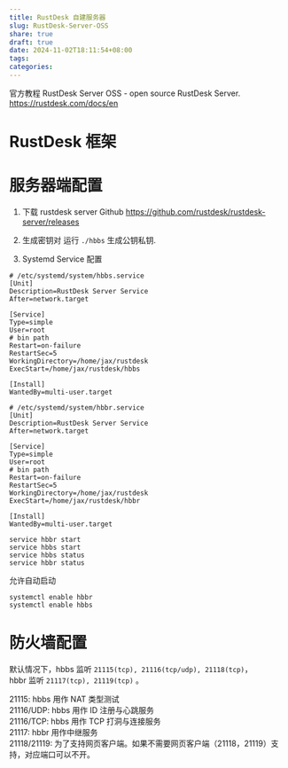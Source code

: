 ```yaml
---
title: RustDesk 自建服务器
slug: RustDesk-Server-OSS
share: true
draft: true
date: 2024-11-02T18:11:54+08:00
tags: 
categories:
---
```


官方教程 RustDesk Server OSS - open source RustDesk Server. <br>
https://rustdesk.com/docs/en <br>


# RustDesk 框架


# 服务器端配置

1. 下载 rustdesk server
Github  https://github.com/rustdesk/rustdesk-server/releases <br>

2. 生成密钥对
运行 `./hbbs` 生成公钥私钥. <br>

3. Systemd Service 配置

```
# /etc/systemd/system/hbbs.service
[Unit]
Description=RustDesk Server Service
After=network.target

[Service]
Type=simple
User=root
# bin path
Restart=on-failure
RestartSec=5
WorkingDirectory=/home/jax/rustdesk
ExecStart=/home/jax/rustdesk/hbbs

[Install]
WantedBy=multi-user.target
```

```
# /etc/systemd/system/hbbr.service
[Unit]
Description=RustDesk Server Service
After=network.target

[Service]
Type=simple
User=root
# bin path
Restart=on-failure
RestartSec=5
WorkingDirectory=/home/jax/rustdesk
ExecStart=/home/jax/rustdesk/hbbr

[Install]
WantedBy=multi-user.target
```

```
service hbbr start
service hbbs start
service hbbs status
service hbbr status
```

允许自动启动 <br>
```
systemctl enable hbbr
systemctl enable hbbs
```

# 防火墙配置

默认情况下，hbbs 监听 `21115(tcp), 21116(tcp/udp), 21118(tcp)`，<br> 
hbbr 监听 `21117(tcp), 21119(tcp)` 。<br> 

21115: hbbs 用作 NAT 类型测试 <br>
21116/UDP: hbbs 用作 ID 注册与心跳服务 <br>
21116/TCP: hbbs 用作 TCP 打洞与连接服务 <br>
21117: hbbr 用作中继服务 <br>
21118/21119: 为了支持网页客户端。如果不需要网页客户端（21118，21119）支持，对应端口可以不开。
